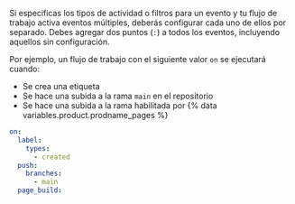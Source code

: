 Si especificas los tipos de actividad o filtros para un evento y tu flujo de trabajo activa eventos múltiples, deberás configurar cada uno de ellos por separado. Debes agregar dos puntos (`:`) a todos los eventos, incluyendo aquellos sin configuración.

Por ejemplo, un flujo de trabajo con el siguiente valor `on` se ejecutará cuando:

- Se crea una etiqueta
- Se hace una subida a la rama `main` en el repositorio
- Se hace una subida a la rama habilitada por {% data variables.product.prodname_pages %}

```yaml
on:
  label:
    types:
      - created
  push:
    branches:
      - main
  page_build:
```
